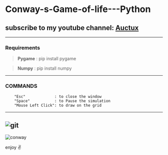 # Conway-s-Game-of-life---Python
## subscribe to my youtube channel: [Auctux](https://www.youtube.com/channel/UCjPk9YDheKst1FlAf_KSpyA)
---
### Requirements
> **Pygame** : pip install pygame

> **Numpy**  : pip install numpy
---
### COMMANDS
        "Esc"             : to close the window
        "Space"           : to Pause the simulation
        "Mouse Left Click": to draw on the grid
---
![git](https://user-images.githubusercontent.com/48150537/80609593-e6f6ab00-8a55-11ea-9b86-de7ef878a548.png)
---

![conway](https://user-images.githubusercontent.com/48150537/80609620-f118a980-8a55-11ea-9366-98f75728403e.png)

enjoy ✌️
